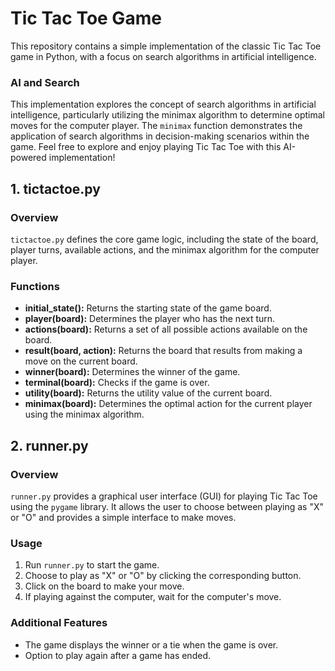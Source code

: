 # Tic Tac Toe Game

This repository contains a simple implementation of the classic Tic Tac Toe game in Python, with a focus on search algorithms in artificial intelligence.

### AI and Search
This implementation explores the concept of search algorithms in artificial intelligence, particularly utilizing the minimax algorithm to determine optimal moves for the computer player. The `minimax` function demonstrates the application of search algorithms in decision-making scenarios within the game. Feel free to explore and enjoy playing Tic Tac Toe with this AI-powered implementation!

## 1. tictactoe.py

### Overview
`tictactoe.py` defines the core game logic, including the state of the board, player turns, available actions, and the minimax algorithm for the computer player.

### Functions
- **initial_state():** Returns the starting state of the game board.
- **player(board):** Determines the player who has the next turn.
- **actions(board):** Returns a set of all possible actions available on the board.
- **result(board, action):** Returns the board that results from making a move on the current board.
- **winner(board):** Determines the winner of the game.
- **terminal(board):** Checks if the game is over.
- **utility(board):** Returns the utility value of the current board.
- **minimax(board):** Determines the optimal action for the current player using the minimax algorithm.

## 2. runner.py

### Overview
`runner.py` provides a graphical user interface (GUI) for playing Tic Tac Toe using the `pygame` library. It allows the user to choose between playing as "X" or "O" and provides a simple interface to make moves.

### Usage
1. Run `runner.py` to start the game.
2. Choose to play as "X" or "O" by clicking the corresponding button.
3. Click on the board to make your move.
4. If playing against the computer, wait for the computer's move.

### Additional Features
- The game displays the winner or a tie when the game is over.
- Option to play again after a game has ended.

